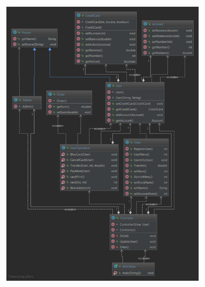![Image alt](https://github.com/Maxim-Turovets/java_lab_FICT-2018-2/blob/master/Lab4_MaxT/diagram.png)